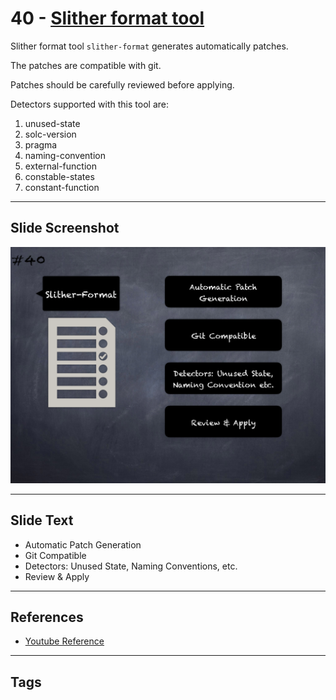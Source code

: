
# 40 - [Slither format tool](./Slither%20format%20tool.md)

Slither format tool `slither-format` generates automatically patches. 

The patches are compatible with git. 

Patches should be carefully reviewed before applying. 

Detectors supported with this tool are:

1. unused-state
2. solc-version
3. pragma
4. naming-convention
5. external-function
6. constable-states
7. constant-function
___
## Slide Screenshot
![040.png](../../images/6.Audit%20Techniques%20and%20Tools%20101/040.png)
___
## Slide Text
- Automatic Patch Generation
- Git Compatible
- Detectors: Unused State, Naming Conventions, etc.
- Review & Apply
___
## References
- [Youtube Reference](https://youtu.be/QstpNY1IuqM?t=1347)
___
## Tags
